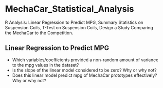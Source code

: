 # MechaCar_Statistical_Analysis
R Analysis: Linear Regression to Predict MPG, Summary Statistics on Suspension Coils, T-Test on Suspension Coils, Design a Study Comparing the MechaCar to the Competition.

## Linear Regression to Predict MPG
- Which variables/coefficients provided a non-random amount of variance to the mpg values in the dataset? 
- Is the slope of the linear model considered to be zero? Why or why not? 
- Does this linear model predict mpg of MechaCar prototypes effectively? Why or why not? 
